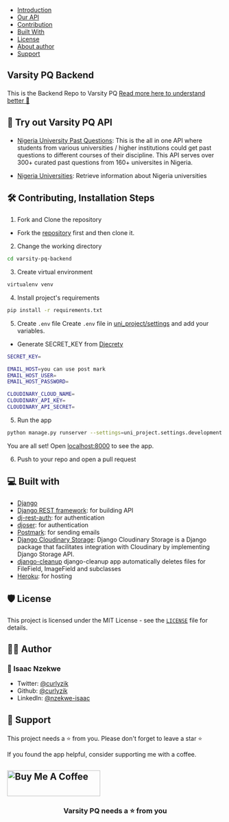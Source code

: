 - <a href="#introduction">Introduction<a/>
- <a href="#api">Our API<a/>
- <a href="#contribution">Contribution<a/>
- <a href="#built-with">Built With<a/>
- <a href="#license">License<a/>
- <a href="#author">About author<a/>
- <a href="#support">Support<a/>
 
 ## <p id="introduction">Varsity PQ Backend</p>

This is the Backend Repo to Varsity PQ [Read more here to understand better 📖](https://github.com/curlyzik/varsity-pq-frontend)

 ## <p id="api">🚀 Try out Varsity PQ API</p>
- [Nigeria University Past Questions](https://rapidapi.com/curlyzik/api/nigeria-university-past-questions/): This is the all in one API where students from various universities / higher institutions could get past questions to different courses of their discipline. This API serves over 300+ curated past questions from 160+ universites in Nigeria.

- [Nigeria Universities](https://rapidapi.com/curlyzik/api/nigeria-universites/): Retrieve information about Nigeria universities

 ## <p id="contribution">🛠️ Contributing, Installation Steps</p>

1. Fork and Clone the repository

 - Fork the [repository](https://github.com/curlyzik/varsity-pq-backend) first and then clone it.

2. Change the working directory

```bash
cd varsity-pq-backend
```
3. Create virtual environment

```bash
virtualenv venv
```
4. Install project's requirements

```bash
pip install -r requirements.txt
```
5. Create `.env` file
Create `.env` file in [uni_project/settings](https://github.com/curlyzik/varsity-pq-backend/tree/main/uni_project/settings) and add your variables.
- Generate SECRET_KEY from [Djecrety](https://djecrety.ir/)

```bash
SECRET_KEY=

EMAIL_HOST=you can use post mark
EMAIL_HOST_USER=
EMAIL_HOST_PASSWORD=

CLOUDINARY_CLOUD_NAME=
CLOUDINARY_API_KEY=
CLOUDINARY_API_SECRET=
```

5. Run the app

```bash
python manage.py runserver --settings=uni_project.settings.development
```
You are all set! Open [localhost:8000](http://localhost:8000/) to see the app.

6. Push to your repo and open a pull request


 ## <p id="built-with">💻 Built with</p>

- [Django](https://www.djangoproject.com/)
- [Django REST framework](https://www.django-rest-framework.org/): for building API
- [dj-rest-auth](https://django-rest-auth.readthedocs.io/en/latest/introduction.html): for authentication
- [djoser](https://djoser.readthedocs.io/en/latest/introduction.html/): for authentication
- [Postmark](https://postmarkapp.com/): for sending emails
- [Django Cloudinary Storage](https://pypi.org/project/django-cloudinary-storage/): Django Cloudinary Storage is a Django package that facilitates integration with Cloudinary by implementing Django Storage API.
- [django-cleanup](https://pypi.org/project/django-cleanup/) django-cleanup app automatically deletes files for FileField, ImageField and subclasses
- [Heroku](http://heroku.com/): for hosting

 ## <p id="license">🛡️ License</p>

This project is licensed under the MIT License - see the [`LICENSE`](LICENSE) file for details.

 ## <p id="author">👨‍💻 Author</p>

### 👤 Isaac Nzekwe

- Twitter: [@curlyzik](https://twitter.com/curlyzik)
- Github: [@curlyzik](https://github.com/curlyzik)
- LinkedIn: [@nzekwe-isaac](https://www.linkedin.com/in/nzekwe-isaac/)

 ## <p id="support">🙏 Support</p>

This project needs a ⭐️ from you. Please don't forget to leave a star ⭐️

If you found the app helpful, consider supporting me with a coffee.

<a href="https://www.buymeacoffee.com/curlyzik" target="_blank"><img src="https://cdn.buymeacoffee.com/buttons/v2/default-yellow.png" alt="Buy Me A Coffee" style="height: 60px !important;width: 217px !important;" ></a>
---

<h3 align="center">
Varsity PQ needs a ⭐️ from you
</h3>
